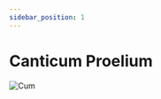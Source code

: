 ```yaml
---
sidebar_position: 1
---
```


# Canticum Proelium

![Cum](https://vwiki.valorserver.com/api/item/picture/canticum%20proelium)
